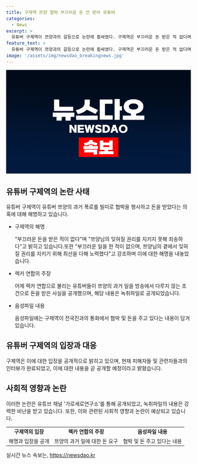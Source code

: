 ```yaml
---
title: 구제역 쯔양 협박 부끄러운 돈 안 받아 유튜버
categories:
  - News
excerpt: >
  유튜버 구제역이 쯔양과의 갈등으로 논란에 휩싸였다. 구제역은 부끄러운 돈 받은 적 없다며 협박 의혹을 부인했고, 쯔양의 상처를 폭로한 이들을 용서하지 않겠다고 밝혔다. 가로세로연구소는 구제역이 쯔양의 과거를 방송에서 다루지 않는 조건으로 돈을 받아냈다는 주장과 관련된 녹취 파일을 공개했다. 해당 파일에서는 구제역이 현금으로 2억 원을 요구하는 내용이 담겼다. 이에 쯔양은 전 남자친구로부터의 협박과 폭행 피해를 밝히기도 했다.
feature_text: >
  유튜버 구제역이 쯔양과의 갈등으로 논란에 휩싸였다. 구제역은 부끄러운 돈 받은 적 없다며 협박 의혹을 부인했고, 쯔양의 상처를 폭로한 이들을 용서하지 않겠다고 밝혔다. 가로세로연구소는 구제역이 쯔양의 과거를 방송에서 다루지 않는 조건으로 돈을 받아냈다는 주장과 관련된 녹취 파일을 공개했다. 해당 파일에서는 구제역이 현금으로 2억 원을 요구하는 내용이 담겼다. 이에 쯔양은 전 남자친구로부터의 협박과 폭행 피해를 밝히기도 했다.
image: '/assets/img/newsdao_breakingnews.jpg'
---
```


<p><img src="/assets/img/newsdao_breakingnews.jpg" alt="ranknews 속보" /></p>

<h2 data-ke-size="size26">유튜버 구제역의 논란 사태</h2>

<p data-ke-size="size16">유튜버 구제역이 유튜버 쯔양의 과거 폭로를 빌미로 협박을 행사하고 돈을 받았다는 의혹에 대해 해명하고 있습니다.</p>

<ul>
    <li>구제역의 해명</li>
    <p data-ke-size="size16">"부끄러운 돈을 받은 적이 없다"며 "쯔양님의 잊혀질 권리를 지키지 못해 죄송하다"고 밝히고 있습니다.또한 "부끄러운 일을 한 적이 없으며, 쯔양님의 곁에서 잊혀질 권리를 지키기 위해 최선을 다해 노력했다"고 강조하며 이에 대한 해명을 내놓았습니다.</p>
    <li>렉카 연합의 주장</li>
    <p data-ke-size="size16">어제 렉카 연합으로 불리는 유튜버들이 쯔양의 과거 일을 방송에서 다루지 않는 조건으로 돈을 받은 사실을 공개했으며, 해당 내용은 녹취파일로 공개되었습니다.</p>
    <li>음성파일 내용</li>
    <p data-ke-size="size16">음성파일에는 구제역이 전국진과의 통화에서 협박 및 돈을 주고 있다는 내용이 담겨 있습니다.</p>
</ul>

<h2 data-ke-size="size26">유튜버 구제역의 입장과 대응</h2>

<p data-ke-size="size16">구제역은 이에 대한 입장을 공개적으로 밝히고 있으며, 현재 피해자들 및 관련자들과의 인터뷰가 완료되었고, 이에 대한 내용을 곧 공개할 예정이라고 밝혔습니다.</p>

<h2 data-ke-size="size26">사회적 영향과 논란</h2>

<p data-ke-size="size16">이러한 논란은 유튜브 채널 '가로세로연구소'를 통해 공개되었고, 녹취파일의 내용은 강력한 비난을 받고 있습니다. 또한, 이와 관련된 사회적 영향과 논란이 예상되고 있습니다.</p>

<table>
  <tr>
    <td style="text-align: center; height: 17px;"><b>구제역의 입장</b></td>
    <td style="text-align: center; height: 17px;"><b>렉카 연합의 주장</b></td>
    <td style="text-align: center; height: 17px;"><b>음성파일 내용</b></td>
  </tr>
  <tr>
    <td style="text-align: center; height: 17px;">해명과 입장을 공개</td>
    <td style="text-align: center; height: 17px;">쯔양의 과거 일에 대한 돈 요구</td>
    <td style="text-align: center; height: 17px;">협박 및 돈 주고 있다는 내용</td>
  </tr>
</table>
실시간 뉴스 속보는, <a href="https://newsdao.kr" rel="dofollow">https://newsdao.kr</a>


